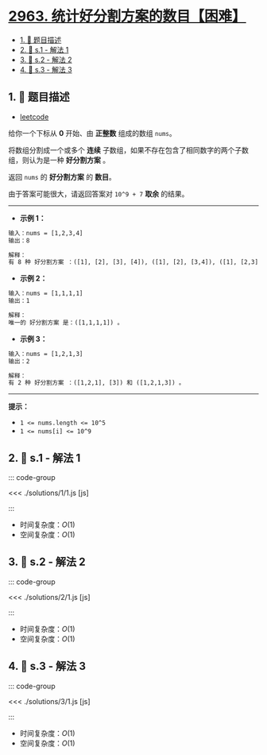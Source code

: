 # [2963. 统计好分割方案的数目【困难】](https://github.com/tnotesjs/TNotes.leetcode/tree/main/notes/2963.%20%E7%BB%9F%E8%AE%A1%E5%A5%BD%E5%88%86%E5%89%B2%E6%96%B9%E6%A1%88%E7%9A%84%E6%95%B0%E7%9B%AE%E3%80%90%E5%9B%B0%E9%9A%BE%E3%80%91)

<!-- region:toc -->

- [1. 📝 题目描述](#1--题目描述)
- [2. 🎯 s.1 - 解法 1](#2--s1---解法-1)
- [3. 🎯 s.2 - 解法 2](#3--s2---解法-2)
- [4. 🎯 s.3 - 解法 3](#4--s3---解法-3)

<!-- endregion:toc -->

## 1. 📝 题目描述

- [leetcode](https://leetcode.cn/problems/count-the-number-of-good-partitions/)

给你一个下标从 **0** 开始、由 **正整数** 组成的数组 `nums`。

将数组分割成一个或多个 **连续** 子数组，如果不存在包含了相同数字的两个子数组，则认为是一种 **好分割方案** 。

返回 `nums` 的 **好分割方案** 的 **数目**。

由于答案可能很大，请返回答案对 `10^9 + 7` **取余** 的结果。

---

- **示例 1：**

```txt
输入：nums = [1,2,3,4]
输出：8

解释：
有 8 种 好分割方案 ：([1], [2], [3], [4]), ([1], [2], [3,4]), ([1], [2,3], [4]), ([1], [2,3,4]), ([1,2], [3], [4]), ([1,2], [3,4]), ([1,2,3], [4]) 和 ([1,2,3,4]) 。
```

- **示例 2：**

```txt
输入：nums = [1,1,1,1]
输出：1

解释：
唯一的 好分割方案 是：([1,1,1,1]) 。
```

- **示例 3：**

```txt
输入：nums = [1,2,1,3]
输出：2

解释：
有 2 种 好分割方案 ：([1,2,1], [3]) 和 ([1,2,1,3]) 。
```

---

**提示：**

- `1 <= nums.length <= 10^5`
- `1 <= nums[i] <= 10^9`

## 2. 🎯 s.1 - 解法 1

::: code-group

<<< ./solutions/1/1.js [js]

:::

- 时间复杂度：$O(1)$
- 空间复杂度：$O(1)$

## 3. 🎯 s.2 - 解法 2

::: code-group

<<< ./solutions/2/1.js [js]

:::

- 时间复杂度：$O(1)$
- 空间复杂度：$O(1)$

## 4. 🎯 s.3 - 解法 3

::: code-group

<<< ./solutions/3/1.js [js]

:::

- 时间复杂度：$O(1)$
- 空间复杂度：$O(1)$
